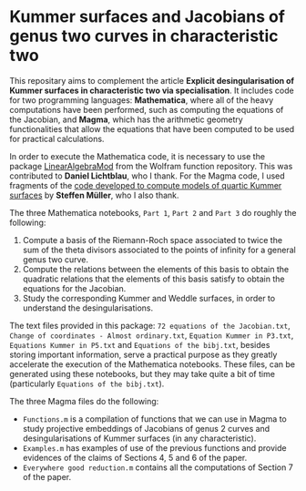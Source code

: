 # Kummer surfaces and Jacobians of genus two curves in characteristic two

This repositary aims to complement the article **Explicit desingularisation of Kummer surfaces in characteristic two via specialisation**. It includes code for two programming languages: **Mathematica**, where all of the heavy computations have been performed, such as computing the equations of the Jacobian, and **Magma**, which has the arithmetic geometry functionalities that allow the equations that have been computed to be used for practical calculations. 

In order to execute the Mathematica code, it is necessary to use the package <a href='https://resources.wolframcloud.com/FunctionRepository/resources/LinearAlgebraMod/' >LinearAlgebraMod</a> from the Wolfram function repository. This was contributed to **Daniel Lichtblau**, who I thank. For the Magma code, I used fragments of the <a href='https://arxiv.org/abs/0910.2589' >code developed to compute models of quartic Kummer surfaces</a> by **Steffen Müller**, who I also thank. 

The three Mathematica notebooks, `Part 1`, `Part 2` and `Part 3` do roughly the following:
1. Compute a basis of the Riemann-Roch space associated to twice the sum of the theta divisors associated to the points of infinity for a general genus two curve.
2.  Compute the relations between the elements of this basis to obtain the quadratic relations that the elements of this basis satisfy to obtain the equations for the Jacobian.
3.  Study the corresponding Kummer and Weddle surfaces, in order to understand the desingularisations.

The text files provided in this package: `72 equations of the Jacobian.txt`, `Change of coordinates - Almost ordinary.txt`, `Equation Kummer in P3.txt`, `Equations Kummer in P5.txt` and `Equations of the bibj.txt`, besides storing important information, serve a practical purpose as they greatly accelerate the execution of the Mathematica notebooks. These files, can be generated using these notebooks, but they may take quite a bit of time (particularly `Equations of the bibj.txt`).

The three Magma files do the following:
* `Functions.m` is a compilation of functions that we can use in Magma to study projective embeddings of Jacobians of genus 2 curves and desingularisations of Kummer surfaces (in any characteristic).
* `Examples.m` has examples of use of the previous functions and provide evidences of the claims of Sections 4, 5 and 6 of the paper.
* `Everywhere good reduction.m` contains all the computations of Section 7 of the paper.
